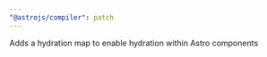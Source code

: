 ```yaml
---
"@astrojs/compiler": patch
---
```


Adds a hydration map to enable hydration within Astro components
